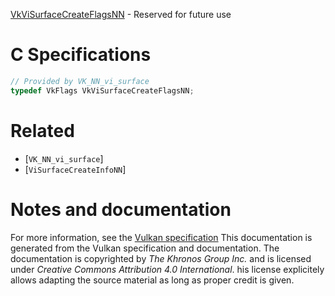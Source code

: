 [VkViSurfaceCreateFlagsNN](https://www.khronos.org/registry/vulkan/specs/1.3-extensions/man/html/VkViSurfaceCreateFlagsNN.html) - Reserved for future use

# C Specifications
```c
// Provided by VK_NN_vi_surface
typedef VkFlags VkViSurfaceCreateFlagsNN;
```

# Related
- [`VK_NN_vi_surface`]
- [`ViSurfaceCreateInfoNN`]

# Notes and documentation
For more information, see the [Vulkan specification](https://www.khronos.org/registry/vulkan/specs/1.3-extensions/html/vkspec.html)
This documentation is generated from the Vulkan specification and documentation.
The documentation is copyrighted by *The Khronos Group Inc.* and is licensed under *Creative Commons Attribution 4.0 International*.
his license explicitely allows adapting the source material as long as proper credit is given.
        